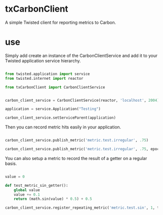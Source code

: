 txCarbonClient
==============

A simple Twisted client for reporting metrics to Carbon.


use
==============

Simply add create an instance of the CarbonClientService and add it to your
Twisted application service hierarchy.

```python

from twisted.application import service
from twisted.internet import reactor

from txCarbonClient import CarbonClientService


carbon_client_service = CarbonClientService(reactor, 'localhost', 2004)

application = service.Application("Testing")

carbon_client_service.setServiceParent(application)

```

Then you can record metric hits easily in your application.

```python

carbon_client_service.publish_metric('metric.test.irregular', .75)

carbon_client_service.publish_metric('metric.test.irregular', .75, epoch_seconds=time.time())

```

You can also setup a metric to record the result of a getter on a regular basis.

```python

value = 0

def test_metric_sin_getter():
    global value
    value += 0.1
    return (math.sin(value) * 0.5) + 0.5

carbon_client_service.register_repeating_metric('metric.test.sin', 1, test_metric_sin_getter)

```
